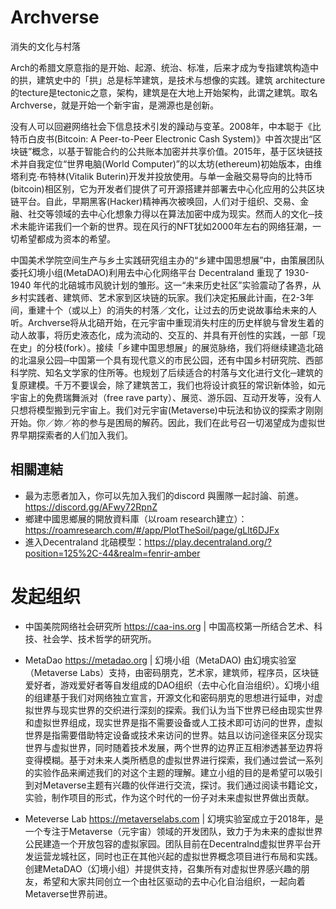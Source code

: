# Archverse
消失的文化与村落

Arch的希腊文原意指的是开始、起源、统治、标准，后来才成为专指建筑构造中的拱，建筑史中的「拱」总是标竿建筑，是技术与想像的实践。建筑 architecture的tecture是tectonic之意，架构，建筑是在大地上开始架构，此谓之建筑。取名Archverse，就是开始一个新宇宙，是溯源也是创新。

没有人可以回避网络社会下信息技术引发的躁动与变革。2008年，中本聪于《比特币白皮书(Bitcoin: A Peer-to-Peer Electronic Cash System)》中首次提出“区块链”概念，以基于智能合约的公共账本加密并共享价值。2015年，基于区块链技术并自我定位“世界电脑(World Computer)”的以太坊(ethereum)初始版本，由维塔利克·布特林(Vitalik Buterin)开发并投放使用。与单一金融交易导向的比特币(bitcoin)相区别，它为开发者们提供了可开源搭建并部署去中心化应用的公共区块链平台。自此，早期黑客(Hacker)精神再次被唤回，人们对于组织、交易、金融、社交等领域的去中心化想象力得以在算法加密中成为现实。然而人的文化─技术未能许诺我们一个新的世界。现在风行的NFT犹如2000年左右的网络狂潮，一切希望都成为资本的希望。

中国美术学院空间生产与乡土实践研究组主办的“乡建中国思想展”中，由策展团队委托幻境小组(MetaDAO)利用去中心化网络平台 Decentraland 重现了 1930-1940 年代的北碚城市风貌计划的雏形。这一“未来历史社区”实验震动了各界，从乡村实践者、建筑师、艺术家到区块链的玩家。我们决定拓展此计画，在2-3年间，重建十个（或以上）的消失的村落／文化，让过去的历史说故事给未来的人听。Archverse将从北碚开始，在元宇宙中重现消失村庄的历史样貌与曾发生着的动人故事，将历史液态化，成为流动的、交互的、并具有开创性的实践，一部「现在史」的分枝(fork）。接续「乡建中国思想展」的展览脉络，我们将继续建造北碚的北温泉公园─中国第一个具有现代意义的市民公园，还有中国乡村研究院、西部科学院、知名文学家的住所等。也规划了后续适合的村落与文化进行文化─建筑的复原建模。千万不要误会，除了建筑苦工，我们也将设计疯狂的常识新体验，如元宇宙上的免费瑞舞派对（free rave party）、展览、游乐园、互动开发等，没有人只想将模型搬到元宇宙上。我们对元宇宙(Metaverse)中玩法和协议的探索才刚刚开始。你／妳／祢的参与是困局的解药。因此，我们在此号召一切渴望成为虚拟世界早期探索者的人们加入我们。

## 相關連結
* 最为志愿者加入，你可以先加入我们的discord 與團隊一起討論、前進。  https://discord.gg/AFwy72RpnZ
* 鄉建中國思鄉展的開放資料庫（以roam research建立）：https://roamresearch.com/#/app/PlotTheSoil/page/gLlt6DJFx
* 進入Decentraland 北碚模型：https://play.decentraland.org/?position=125%2C-44&realm=fenrir-amber


# 发起组织
* 中国美院网络社会研究所 https://caa-ins.org  | 中国高校第一所结合艺术、科技、社会学、技术哲学的研究所。

* MetaDao https://metadao.org | 幻境小组（MetaDAO) 由幻境实验室（Metaverse Labs）支持，由密码朋克，艺术家，建筑师，程序员，区块链爱好者，游戏爱好者等自发组成的DAO组织（去中心化自治组织）。幻境小组的组建基于我们对网络独立宣言，开源文化和密码朋克的思想进行延申，对虚拟世界与现实世界的交织进行深刻的探索。我们认为当下世界已经由现实世界和虚拟世界组成，现实世界是指不需要设备或人工技术即可访问的世界，虚拟世界是指需要借助特定设备或技术来访问的世界。姑且以访问途径来区分现实世界与虚拟世界，同时随着技术发展，两个世界的边界正互相渗透甚至边界将变得模糊。基于对未来人类所栖息的虚拟世界进行探索，我们通过尝试一系列的实验作品来阐述我们的对这个主题的理解。建立小组的目的是希望可以吸引到对Metaverse主题有兴趣的伙伴进行交流，探讨。我们通过阅读书籍论文，实验，制作项目的形式，作为这个时代的一份子对未来虚拟世界做出贡献。

* Meteverse Lab https://metaverselabs.com | 幻境实验室成立于2018年，是一个专注于Metaverse（元宇宙）领域的开发团队，致力于为未来的虚拟世界公民建造一个开放包容的虚拟家园。团队目前在Decentralnd虚拟世界平台开发运营龙城社区，同时也正在其他兴起的虚拟世界概念项目进行布局和实践。创建MetaDAO（幻境小组）并提供支持，召集所有对虚拟世界感兴趣的朋友，希望和大家共同创立一个由社区驱动的去中心化自治组织，一起向着Metaverse世界前进。
